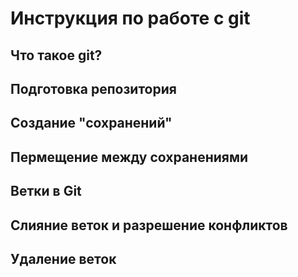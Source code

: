 # Инструкция по работе с git

## Что такое git?

## Подготовка репозитория

## Создание "сохранений"

## Пермещение между сохранениями

## Ветки в Git

## Слияние веток и разрешение конфликтов

## Удаление веток 